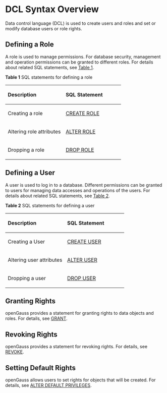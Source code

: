 # DCL Syntax Overview<a name="EN-US_TOPIC_0242370515"></a>

Data control language \(DCL\) is used to create users and roles and set or modify database users or role rights.

## Defining a Role<a name="en-us_topic_0237122051_en-us_topic_0059777960_s0c1bba1b7b44472f9e944a7a0a05844b"></a>

A role is used to manage permissions. For database security, management and operation permissions can be granted to different roles. For details about related SQL statements, see  [Table 1](#en-us_topic_0237122051_en-us_topic_0059777960_tf1770f1724d84240998305bfca259f11).

**Table  1**  SQL statements for defining a role

<a name="en-us_topic_0237122051_en-us_topic_0059777960_tf1770f1724d84240998305bfca259f11"></a>
<table><thead align="left"><tr id="en-us_topic_0237122051_en-us_topic_0059777960_r6a26391d47924f35bac29320b4b28f71"><th class="cellrowborder" valign="top" width="50%" id="mcps1.2.3.1.1"><p id="en-us_topic_0237122051_en-us_topic_0059777960_a8fd4608983b14f0bac547cd20509e81e"><a name="en-us_topic_0237122051_en-us_topic_0059777960_a8fd4608983b14f0bac547cd20509e81e"></a><a name="en-us_topic_0237122051_en-us_topic_0059777960_a8fd4608983b14f0bac547cd20509e81e"></a>Description</p>
</th>
<th class="cellrowborder" valign="top" width="50%" id="mcps1.2.3.1.2"><p id="en-us_topic_0237122051_en-us_topic_0059777960_a6d6f857aed5c41f3a8df387b5d0227d8"><a name="en-us_topic_0237122051_en-us_topic_0059777960_a6d6f857aed5c41f3a8df387b5d0227d8"></a><a name="en-us_topic_0237122051_en-us_topic_0059777960_a6d6f857aed5c41f3a8df387b5d0227d8"></a>SQL Statement</p>
</th>
</tr>
</thead>
<tbody><tr id="en-us_topic_0237122051_en-us_topic_0059777960_r1e01fd5954b8406db272bb20e836b348"><td class="cellrowborder" valign="top" width="50%" headers="mcps1.2.3.1.1 "><p id="en-us_topic_0237122051_en-us_topic_0059777960_a3fdb3703e8c540498286e0f04724b78d"><a name="en-us_topic_0237122051_en-us_topic_0059777960_a3fdb3703e8c540498286e0f04724b78d"></a><a name="en-us_topic_0237122051_en-us_topic_0059777960_a3fdb3703e8c540498286e0f04724b78d"></a>Creating a role</p>
</td>
<td class="cellrowborder" valign="top" width="50%" headers="mcps1.2.3.1.2 "><p id="en-us_topic_0237122051_en-us_topic_0059777960_a59d57072ed9040daaf876aa3b5017935"><a name="en-us_topic_0237122051_en-us_topic_0059777960_a59d57072ed9040daaf876aa3b5017935"></a><a name="en-us_topic_0237122051_en-us_topic_0059777960_a59d57072ed9040daaf876aa3b5017935"></a><a href="en-us_topic_0242370576.md">CREATE ROLE</a></p>
</td>
</tr>
<tr id="en-us_topic_0237122051_en-us_topic_0059777960_r6a6a1e2305bf47f8a5b8748360e46ed5"><td class="cellrowborder" valign="top" width="50%" headers="mcps1.2.3.1.1 "><p id="en-us_topic_0237122051_en-us_topic_0059777960_abcbf432a100640d693def53b0f0c4752"><a name="en-us_topic_0237122051_en-us_topic_0059777960_abcbf432a100640d693def53b0f0c4752"></a><a name="en-us_topic_0237122051_en-us_topic_0059777960_abcbf432a100640d693def53b0f0c4752"></a>Altering role attributes</p>
</td>
<td class="cellrowborder" valign="top" width="50%" headers="mcps1.2.3.1.2 "><p id="en-us_topic_0237122051_en-us_topic_0059777960_ac5191fbbf29a4bafa3078c2e88a0853c"><a name="en-us_topic_0237122051_en-us_topic_0059777960_ac5191fbbf29a4bafa3078c2e88a0853c"></a><a name="en-us_topic_0237122051_en-us_topic_0059777960_ac5191fbbf29a4bafa3078c2e88a0853c"></a><a href="en-us_topic_0242370532.md">ALTER ROLE</a></p>
</td>
</tr>
<tr id="en-us_topic_0237122051_en-us_topic_0059777960_r715692b15fa244b2ace99e632c9b37a0"><td class="cellrowborder" valign="top" width="50%" headers="mcps1.2.3.1.1 "><p id="en-us_topic_0237122051_en-us_topic_0059777960_ab04d86df3f8340e6aed616e31c1ff7d2"><a name="en-us_topic_0237122051_en-us_topic_0059777960_ab04d86df3f8340e6aed616e31c1ff7d2"></a><a name="en-us_topic_0237122051_en-us_topic_0059777960_ab04d86df3f8340e6aed616e31c1ff7d2"></a>Dropping a role</p>
</td>
<td class="cellrowborder" valign="top" width="50%" headers="mcps1.2.3.1.2 "><p id="en-us_topic_0237122051_en-us_topic_0059777960_a3abbf4fb11b14fc39097f99fe7bc59f9"><a name="en-us_topic_0237122051_en-us_topic_0059777960_a3abbf4fb11b14fc39097f99fe7bc59f9"></a><a name="en-us_topic_0237122051_en-us_topic_0059777960_a3abbf4fb11b14fc39097f99fe7bc59f9"></a><a href="en-us_topic_0242370611.md">DROP ROLE</a></p>
</td>
</tr>
</tbody>
</table>

## Defining a User<a name="en-us_topic_0237122051_en-us_topic_0059777960_sc5e6a9242cb7408d8195ab3614dfc2fd"></a>

A user is used to log in to a database. Different permissions can be granted to users for managing data accesses and operations of the users. For details about related SQL statements, see  [Table 2](#en-us_topic_0237122051_en-us_topic_0059777960_t52a128d57b274569b95a3b35f6871348).

**Table  2**  SQL statements for defining a user

<a name="en-us_topic_0237122051_en-us_topic_0059777960_t52a128d57b274569b95a3b35f6871348"></a>
<table><thead align="left"><tr id="en-us_topic_0237122051_en-us_topic_0059777960_r50f10a8659a345909505fd5a097bf665"><th class="cellrowborder" valign="top" width="50%" id="mcps1.2.3.1.1"><p id="en-us_topic_0237122051_en-us_topic_0059777960_a2cd0122f416e444c8847d273c0ac314c"><a name="en-us_topic_0237122051_en-us_topic_0059777960_a2cd0122f416e444c8847d273c0ac314c"></a><a name="en-us_topic_0237122051_en-us_topic_0059777960_a2cd0122f416e444c8847d273c0ac314c"></a>Description</p>
</th>
<th class="cellrowborder" valign="top" width="50%" id="mcps1.2.3.1.2"><p id="en-us_topic_0237122051_en-us_topic_0059777960_afe09923faa7c46d6b179cdb06ff6ce55"><a name="en-us_topic_0237122051_en-us_topic_0059777960_afe09923faa7c46d6b179cdb06ff6ce55"></a><a name="en-us_topic_0237122051_en-us_topic_0059777960_afe09923faa7c46d6b179cdb06ff6ce55"></a>SQL Statement</p>
</th>
</tr>
</thead>
<tbody><tr id="en-us_topic_0237122051_en-us_topic_0059777960_ref106bd33c714ffabe214781f13990d6"><td class="cellrowborder" valign="top" width="50%" headers="mcps1.2.3.1.1 "><p id="en-us_topic_0237122051_en-us_topic_0059777960_a08b5b8294e614b44b7a2f6267b812eab"><a name="en-us_topic_0237122051_en-us_topic_0059777960_a08b5b8294e614b44b7a2f6267b812eab"></a><a name="en-us_topic_0237122051_en-us_topic_0059777960_a08b5b8294e614b44b7a2f6267b812eab"></a>Creating a User</p>
</td>
<td class="cellrowborder" valign="top" width="50%" headers="mcps1.2.3.1.2 "><p id="en-us_topic_0237122051_en-us_topic_0059777960_afd7d4b5b91e048ba9405cd01d202fa90"><a name="en-us_topic_0237122051_en-us_topic_0059777960_afd7d4b5b91e048ba9405cd01d202fa90"></a><a name="en-us_topic_0237122051_en-us_topic_0059777960_afd7d4b5b91e048ba9405cd01d202fa90"></a><a href="en-us_topic_0242370589.md">CREATE USER</a></p>
</td>
</tr>
<tr id="en-us_topic_0237122051_en-us_topic_0059777960_r999a8824fae14b139d941293c391ef8b"><td class="cellrowborder" valign="top" width="50%" headers="mcps1.2.3.1.1 "><p id="en-us_topic_0237122051_en-us_topic_0059777960_af16f0fb459e64e749e574bbac1d8d7f7"><a name="en-us_topic_0237122051_en-us_topic_0059777960_af16f0fb459e64e749e574bbac1d8d7f7"></a><a name="en-us_topic_0237122051_en-us_topic_0059777960_af16f0fb459e64e749e574bbac1d8d7f7"></a>Altering user attributes</p>
</td>
<td class="cellrowborder" valign="top" width="50%" headers="mcps1.2.3.1.2 "><p id="en-us_topic_0237122051_en-us_topic_0059777960_a5b24e04ee8e146ceaf05f44d509e6577"><a name="en-us_topic_0237122051_en-us_topic_0059777960_a5b24e04ee8e146ceaf05f44d509e6577"></a><a name="en-us_topic_0237122051_en-us_topic_0059777960_a5b24e04ee8e146ceaf05f44d509e6577"></a><a href="en-us_topic_0242370547.md">ALTER USER</a></p>
</td>
</tr>
<tr id="en-us_topic_0237122051_en-us_topic_0059777960_r8b8beb645e1d44b9bddce610a7530036"><td class="cellrowborder" valign="top" width="50%" headers="mcps1.2.3.1.1 "><p id="en-us_topic_0237122051_en-us_topic_0059777960_a336f427eb5914009917f0466daebc374"><a name="en-us_topic_0237122051_en-us_topic_0059777960_a336f427eb5914009917f0466daebc374"></a><a name="en-us_topic_0237122051_en-us_topic_0059777960_a336f427eb5914009917f0466daebc374"></a>Dropping a user</p>
</td>
<td class="cellrowborder" valign="top" width="50%" headers="mcps1.2.3.1.2 "><p id="en-us_topic_0237122051_en-us_topic_0059777960_en-us_topic_0058966187_p766852103429"><a name="en-us_topic_0237122051_en-us_topic_0059777960_en-us_topic_0058966187_p766852103429"></a><a name="en-us_topic_0237122051_en-us_topic_0059777960_en-us_topic_0058966187_p766852103429"></a><a href="en-us_topic_0242370622.md">DROP USER</a></p>
</td>
</tr>
</tbody>
</table>

## Granting Rights<a name="en-us_topic_0237122051_en-us_topic_0059778670_s372f95d7fc554f2181b8ce8f2095e8f8"></a>

openGauss provides a statement for granting rights to data objects and roles. For details, see  [GRANT](en-us_topic_0242370630.md).

## Revoking Rights<a name="en-us_topic_0237122051_en-us_topic_0059778670_s2560fc1e38394aeeae7fc2a8b7231a43"></a>

openGauss provides a statement for revoking rights. For details, see  [REVOKE](en-us_topic_0242370643.md).

## Setting Default Rights<a name="en-us_topic_0237122051_en-us_topic_0059778670_s8133f68ab7684b3aaf5afb52fa8be7e7"></a>

openGauss allows users to set rights for objects that will be created. For details, see  [ALTER DEFAULT PRIVILEGES](en-us_topic_0252797127.md).



